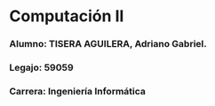 # Computación II
### Alumno: TISERA AGUILERA, Adriano Gabriel.
### Legajo: 59059
### Carrera: Ingeniería Informática
